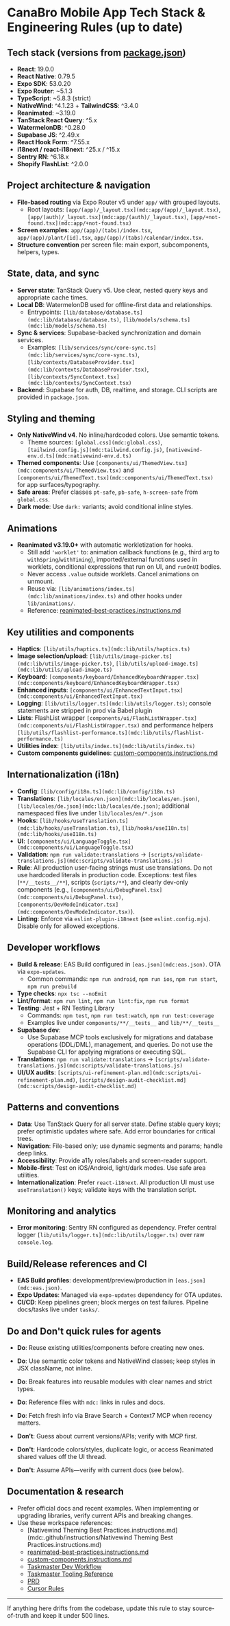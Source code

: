 # CanaBro Mobile App Tech Stack & Engineering Rules (up to date)

## Tech stack (versions from [package.json](mdc:package.json))
- **React**: 19.0.0
- **React Native**: 0.79.5
- **Expo SDK**: 53.0.20
- **Expo Router**: ~5.1.3
- **TypeScript**: ~5.8.3 (strict)
- **NativeWind**: ^4.1.23 + **TailwindCSS**: ^3.4.0
- **Reanimated**: ~3.19.0
- **TanStack React Query**: ^5.x
- **WatermelonDB**: ^0.28.0
- **Supabase JS**: ^2.49.x
- **React Hook Form**: ^7.55.x
- **i18next / react-i18next**: ^25.x / ^15.x
- **Sentry RN**: ^6.18.x
- **Shopify FlashList**: ^2.0.0

## Project architecture & navigation
- **File-based routing** via Expo Router v5 under `app/` with grouped layouts.
  - Root layouts: `[app/(app)/_layout.tsx](mdc:app/(app)/_layout.tsx)`, `[app/(auth)/_layout.tsx](mdc:app/(auth)/_layout.tsx)`, `[app/+not-found.tsx](mdc:app/+not-found.tsx)`
- **Screen examples**: `app/(app)/(tabs)/index.tsx`, `app/(app)/plant/[id].tsx`, `app/(app)/(tabs)/calendar/index.tsx`.
- **Structure convention** per screen file: main export, subcomponents, helpers, types.

## State, data, and sync
- **Server state**: TanStack Query v5. Use clear, nested query keys and appropriate cache times.
- **Local DB**: WatermelonDB used for offline-first data and relationships.
  - Entrypoints: `[lib/database/database.ts](mdc:lib/database/database.ts)`, `[lib/models/schema.ts](mdc:lib/models/schema.ts)`
- **Sync & services**: Supabase-backed synchronization and domain services.
  - Examples: `[lib/services/sync/core-sync.ts](mdc:lib/services/sync/core-sync.ts)`, `[lib/contexts/DatabaseProvider.tsx](mdc:lib/contexts/DatabaseProvider.tsx)`, `[lib/contexts/SyncContext.tsx](mdc:lib/contexts/SyncContext.tsx)`
- **Backend**: Supabase for auth, DB, realtime, and storage. CLI scripts are provided in `package.json`.

## Styling and theming
- **Only NativeWind v4**. No inline/hardcoded colors. Use semantic tokens.
  - Theme sources: `[global.css](mdc:global.css)`, `[tailwind.config.js](mdc:tailwind.config.js)`, `[nativewind-env.d.ts](mdc:nativewind-env.d.ts)`
- **Themed components**: Use `[components/ui/ThemedView.tsx](mdc:components/ui/ThemedView.tsx)` and `[components/ui/ThemedText.tsx](mdc:components/ui/ThemedText.tsx)` for app surfaces/typography.
- **Safe areas**: Prefer classes `pt-safe`, `pb-safe`, `h-screen-safe` from `global.css`.
- **Dark mode**: Use `dark:` variants; avoid conditional inline styles.

## Animations
- **Reanimated v3.19.0+** with automatic workletization for hooks.
  - Still add `'worklet'` to: animation callback functions (e.g., third arg to `withSpring`/`withTiming`), imported/external functions used in worklets, conditional expressions that run on UI, and `runOnUI` bodies.
  - Never access `.value` outside worklets. Cancel animations on unmount.
  - Reuse via: `[lib/animations/index.ts](mdc:lib/animations/index.ts)` and other hooks under `lib/animations/`.
  - Reference: [reanimated-best-practices.instructions.md](mdc:.github/instructions/reanimated-best-practices.instructions.md)

## Key utilities and components
- **Haptics**: `[lib/utils/haptics.ts](mdc:lib/utils/haptics.ts)`
- **Image selection/upload**: `[lib/utils/image-picker.ts](mdc:lib/utils/image-picker.ts)`, `[lib/utils/upload-image.ts](mdc:lib/utils/upload-image.ts)`
- **Keyboard**: `[components/keyboard/EnhancedKeyboardWrapper.tsx](mdc:components/keyboard/EnhancedKeyboardWrapper.tsx)`
- **Enhanced inputs**: `[components/ui/EnhancedTextInput.tsx](mdc:components/ui/EnhancedTextInput.tsx)`
- **Logging**: `[lib/utils/logger.ts](mdc:lib/utils/logger.ts)`; console statements are stripped in prod via Babel plugin
- **Lists**: FlashList wrapper `[components/ui/FlashListWrapper.tsx](mdc:components/ui/FlashListWrapper.tsx)` and performance helpers `[lib/utils/flashlist-performance.ts](mdc:lib/utils/flashlist-performance.ts)`
- **Utilities index**: `[lib/utils/index.ts](mdc:lib/utils/index.ts)`
- **Custom components guidelines**: [custom-components.instructions.md](mdc:.github/instructions/custom-components.instructions.md)

## Internationalization (i18n)
- **Config**: `[lib/config/i18n.ts](mdc:lib/config/i18n.ts)`
- **Translations**: `[lib/locales/en.json](mdc:lib/locales/en.json)`, `[lib/locales/de.json](mdc:lib/locales/de.json)`; additional namespaced files live under `lib/locales/en/*.json`
- **Hooks**: `[lib/hooks/useTranslation.ts](mdc:lib/hooks/useTranslation.ts)`, `[lib/hooks/useI18n.ts](mdc:lib/hooks/useI18n.ts)`
- **UI**: `[components/ui/LanguageToggle.tsx](mdc:components/ui/LanguageToggle.tsx)`
- **Validation**: `npm run validate:translations` → `[scripts/validate-translations.js](mdc:scripts/validate-translations.js)`
- **Rule**: All production user-facing strings must use translations. Do not use hardcoded literals in production code. Exceptions: test files (`**/__tests__/**`), scripts (`scripts/**`), and clearly dev-only components (e.g., `[components/ui/DebugPanel.tsx](mdc:components/ui/DebugPanel.tsx)`, `[components/DevModeIndicator.tsx](mdc:components/DevModeIndicator.tsx)`).
- **Linting**: Enforce via `eslint-plugin-i18next` (see `eslint.config.mjs`). Disable only for allowed exceptions.

## Developer workflows
- **Build & release**: EAS Build configured in `[eas.json](mdc:eas.json)`. OTA via `expo-updates`.
  - Common commands: `npm run android`, `npm run ios`, `npm run start`, `npm run prebuild`
- **Type checks**: `npx tsc --noEmit`
- **Lint/format**: `npm run lint`, `npm run lint:fix`, `npm run format`
- **Testing**: Jest + RN Testing Library
  - Commands: `npm test`, `npm run test:watch`, `npm run test:coverage`
  - Examples live under `components/**/__tests__` and `lib/**/__tests__`
- **Supabase dev**:
  - Use Supabase MCP tools exclusively for migrations and database operations (DDL/DML), management, and queries. Do not use the Supabase CLI for applying migrations or executing SQL.
- **Translations**: `npm run validate:translations` → `[scripts/validate-translations.js](mdc:scripts/validate-translations.js)`
- **UI/UX audits**: `[scripts/ui-refinement-plan.md](mdc:scripts/ui-refinement-plan.md)`, `[scripts/design-audit-checklist.md](mdc:scripts/design-audit-checklist.md)`

## Patterns and conventions
- **Data**: Use TanStack Query for all server state. Define stable query keys; prefer optimistic updates where safe. Add error boundaries for critical trees.
- **Navigation**: File-based only; use dynamic segments and params; handle deep links.
- **Accessibility**: Provide a11y roles/labels and screen-reader support.
- **Mobile-first**: Test on iOS/Android, light/dark modes. Use safe area utilities.
- **Internationalization**: Prefer `react-i18next`. All production UI must use `useTranslation()` keys; validate keys with the translation script.
## Monitoring and analytics
- **Error monitoring**: Sentry RN configured as dependency. Prefer central logger `[lib/utils/logger.ts](mdc:lib/utils/logger.ts)` over raw `console.log`.

## Build/Release references and CI
- **EAS Build profiles**: development/preview/production in `[eas.json](mdc:eas.json)`.
- **Expo Updates**: Managed via `expo-updates` dependency for OTA updates.
- **CI/CD**: Keep pipelines green; block merges on test failures. Pipeline docs/tasks live under `tasks/`.

## Do and Don't quick rules for agents
- **Do**: Reuse existing utilities/components before creating new ones.
- **Do**: Use semantic color tokens and NativeWind classes; keep styles in JSX className, not inline.
- **Do**: Break features into reusable modules with clear names and strict types.
- **Do**: Reference files with `mdc:` links in rules and docs.
- **Do**: Fetch fresh info via Brave Search + Context7 MCP when recency matters.

- **Don’t**: Guess about current versions/APIs; verify with MCP first.
- **Don't**: Hardcode colors/styles, duplicate logic, or access Reanimated shared values off the UI thread.
- **Don't**: Assume APIs—verify with current docs (see below).

## Documentation & research
- Prefer official docs and recent examples. When implementing or upgrading libraries, verify current APIs and breaking changes.
- Use these workspace references:
  - [Nativewind Theming Best Practices.instructions.md](mdc:.github/instructions/Nativewind Theming Best Practices.instructions.md)
  - [reanimated-best-practices.instructions.md](mdc:.github/instructions/reanimated-best-practices.instructions.md)
  - [custom-components.instructions.md](mdc:.github/instructions/custom-components.instructions.md)
  - [Taskmaster Dev Workflow](mdc:.cursor/rules/taskmaster/dev_workflow.mdc)
  - [Taskmaster Tooling Reference](mdc:.cursor/rules/taskmaster/taskmaster.mdc)
  - [PRD](mdc:.taskmaster/docs/prd.txt)
  - [Cursor Rules](mdc:.cursor/rules/cursor_rules.mdc)

---
If anything here drifts from the codebase, update this rule to stay source-of-truth and keep it under 500 lines.